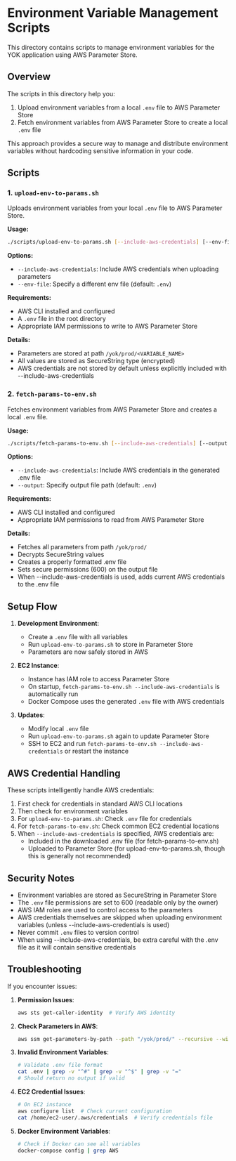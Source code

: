 # Environment Variable Management Scripts

This directory contains scripts to manage environment variables for the YOK application using AWS Parameter Store.

## Overview

The scripts in this directory help you:

1. Upload environment variables from a local `.env` file to AWS Parameter Store
2. Fetch environment variables from AWS Parameter Store to create a local `.env` file

This approach provides a secure way to manage and distribute environment variables without hardcoding sensitive information in your code.

## Scripts

### 1. `upload-env-to-params.sh`

Uploads environment variables from your local `.env` file to AWS Parameter Store.

**Usage:**
```bash
./scripts/upload-env-to-params.sh [--include-aws-credentials] [--env-file path/to/env]
```

**Options:**
- `--include-aws-credentials`: Include AWS credentials when uploading parameters
- `--env-file`: Specify a different env file (default: `.env`)

**Requirements:**
- AWS CLI installed and configured
- A `.env` file in the root directory
- Appropriate IAM permissions to write to AWS Parameter Store

**Details:**
- Parameters are stored at path `/yok/prod/<VARIABLE_NAME>`
- All values are stored as SecureString type (encrypted)
- AWS credentials are not stored by default unless explicitly included with --include-aws-credentials

### 2. `fetch-params-to-env.sh`

Fetches environment variables from AWS Parameter Store and creates a local `.env` file.

**Usage:**
```bash
./scripts/fetch-params-to-env.sh [--include-aws-credentials] [--output output_file]
```

**Options:**
- `--include-aws-credentials`: Include AWS credentials in the generated .env file
- `--output`: Specify output file path (default: `.env`)

**Requirements:**
- AWS CLI installed and configured
- Appropriate IAM permissions to read from AWS Parameter Store

**Details:**
- Fetches all parameters from path `/yok/prod/`
- Decrypts SecureString values
- Creates a properly formatted .env file
- Sets secure permissions (600) on the output file
- When --include-aws-credentials is used, adds current AWS credentials to the .env file

## Setup Flow

1. **Development Environment**:
   - Create a `.env` file with all variables
   - Run `upload-env-to-params.sh` to store in Parameter Store
   - Parameters are now safely stored in AWS

2. **EC2 Instance**:
   - Instance has IAM role to access Parameter Store
   - On startup, `fetch-params-to-env.sh --include-aws-credentials` is automatically run
   - Docker Compose uses the generated `.env` file with AWS credentials

3. **Updates**:
   - Modify local `.env` file
   - Run `upload-env-to-params.sh` again to update Parameter Store
   - SSH to EC2 and run `fetch-params-to-env.sh --include-aws-credentials` or restart the instance

## AWS Credential Handling

These scripts intelligently handle AWS credentials:

1. First check for credentials in standard AWS CLI locations
2. Then check for environment variables
3. For `upload-env-to-params.sh`: Check `.env` file for credentials
4. For `fetch-params-to-env.sh`: Check common EC2 credential locations
5. When `--include-aws-credentials` is specified, AWS credentials are:
   - Included in the downloaded .env file (for fetch-params-to-env.sh)
   - Uploaded to Parameter Store (for upload-env-to-params.sh, though this is generally not recommended)

## Security Notes

- Environment variables are stored as SecureString in Parameter Store
- The `.env` file permissions are set to 600 (readable only by the owner)
- AWS IAM roles are used to control access to the parameters
- AWS credentials themselves are skipped when uploading environment variables (unless --include-aws-credentials is used)
- Never commit `.env` files to version control
- When using --include-aws-credentials, be extra careful with the .env file as it will contain sensitive credentials

## Troubleshooting

If you encounter issues:

1. **Permission Issues**:
   ```bash
   aws sts get-caller-identity  # Verify AWS identity
   ```

2. **Check Parameters in AWS**:
   ```bash
   aws ssm get-parameters-by-path --path "/yok/prod/" --recursive --with-decryption
   ```

3. **Invalid Environment Variables**:
   ```bash
   # Validate .env file format
   cat .env | grep -v "^#" | grep -v "^$" | grep -v "="
   # Should return no output if valid
   ```

4. **EC2 Credential Issues**:
   ```bash
   # On EC2 instance
   aws configure list  # Check current configuration
   cat /home/ec2-user/.aws/credentials  # Verify credentials file
   ```

5. **Docker Environment Variables**:
   ```bash
   # Check if Docker can see all variables
   docker-compose config | grep AWS
   ``` 